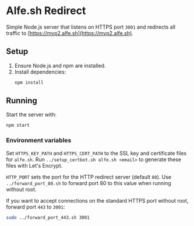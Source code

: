# Alfe.sh Redirect

Simple Node.js server that listens on HTTPS port `3001` and redirects all traffic to [https://mvp2.alfe.sh](https://mvp2.alfe.sh).

## Setup
1. Ensure Node.js and npm are installed.
2. Install dependencies:
   ```bash
   npm install
   ```

## Running
Start the server with:
```bash
npm start
```

### Environment variables
Set `HTTPS_KEY_PATH` and `HTTPS_CERT_PATH` to the SSL key and certificate files for `alfe.sh`.
Run `../setup_certbot.sh alfe.sh <email>` to generate these files with Let's Encrypt.

`HTTP_PORT` sets the port for the HTTP redirect server (default `80`). Use `../forward_port_80.sh` to forward port 80 to this value when running without root.

If you want to accept connections on the standard HTTPS port without root, forward port `443` to `3001`:
```bash
sudo ../forward_port_443.sh 3001
```
